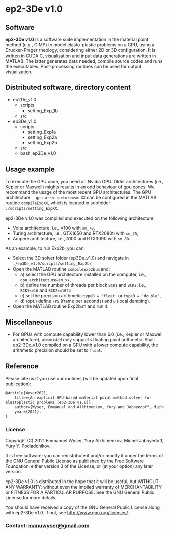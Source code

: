 # ep2-3De v1.0 #

## Software

**ep2-3De v1.0** is a software suite implementation in the material point method (e.g., GIMP) to model elasto-plastic problems on a GPU, using a Drucker-Prager rheology, considering either 2D or 3D configuration. It is written in CUDA C, visualisation and input data generations are written in MATLAB. The latter generates data needed, compile source codes and runs the executables. Post-processing routines can be used for output visualization.

## Distributed software, directory content
- ep2De_v1.0
	- scripts
		- setting_Exp_1b
	- src
- ep3De_v1.0
	- scripts
		- setting_Exp1a
		- setting_Exp2a
		- setting_Exp2b
	- src
	- bash_ep3De_v1.0

## Usage example
To execute the GPU code, you need an Nvidia GPU. Older architectures (i.e., Kepler or Maxwell) mights results in an odd behaviour of gpu codes. We recommand the usage of the most recent GPU architectures. The GPU architecture ````--gpu-architecture=sm_XX```` can be configured in the MATLAB routine ````compileExpXX````, which is located in subfolder ````./scripts/setting_ExpXX````.

ep2-3De v.1.0 was compiled and executed on the following architecture:
- Volta architecture, i.e., V100 with ````sm_70````,
- Turing architecture, i.e., GTX1650 and RTX2080ti with ````sm_75````,
- Ampere architecture, i.e., A100 and RTX3090 with ````sm_80````.

As an example, to run Exp2b, you can:
- Select the 3D solver folder (ep3De_v1.0) and navigate in ````./ep3De_v1.0/scripts/setting_Exp2b/````
- Open the MATLAB routine ````compileExp2b.m```` and: 
    - a) select the GPU architecture installed on the computer, i.e., ````--gpu_architecture=sm_xx````, 
    - b) define the number of threads per block ````BCK1```` and ````BCK2````, i.e., ````BCK1<=16```` and ````BCK2<=1024```` 
    - c) set the precision arithmetic ````typeD = 'float'```` or ````typeD = 'double'````, 
    - d) (opt.) define ````FPS```` (frame per seconds) and ````D```` (local damping).
- Open the MATLAB routine Exp2b.m and run it.

## Miscellaneous

- For GPUs with compute capability lower than 6.0 (i.e., Kepler or Maxwell architecture), ````atomicAdd```` only supports floating point arithmetic. Shall ep2-3De_v1.0 compiled on a GPU with a lower compute capability, the arithmetic precision should be set to ````float````.

## Reference
Please cite us if you use our routines (will be updated upon final publication):
```tex
@article{Wyser2021,
    title={An explicit GPU-based material point method solver for
elastoplastic problems (ep2-3De v1.0)},
    author={Wyser, Emmanuel and Alkhimenkov, Yury and Jaboyedoff, Michel and Podladchikov, Yury Y.},
    year={2021},
}
```

### License
Copyright (C) 2021  Emmanuel Wyser, Yury Alkhimenkov, Michel Jaboyedoff, Yury Y. Podladchikov.

It is free software: you can redistribute it and/or modify
it under the terms of the GNU General Public License as published by
the Free Software Foundation, either version 3 of the License, or
(at your option) any later version.

ep2-3De v1.0 is distributed in the hope that it will be useful,
but WITHOUT ANY WARRANTY; without even the implied warranty of
MERCHANTABILITY or FITNESS FOR A PARTICULAR PURPOSE.  See the
GNU General Public License for more details.

You should have received a copy of the GNU General Public License
along with ep2-3De v1.0.  If not, see <http://www.gnu.org/licenses/>.

### Contact: manuwyser@gmail.com